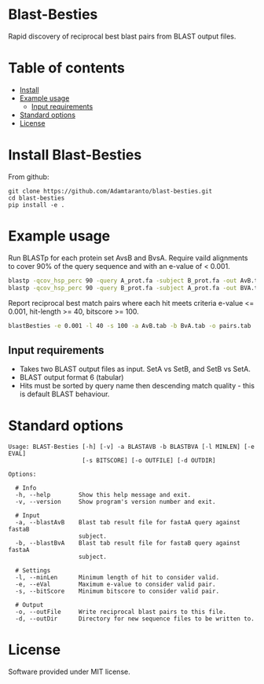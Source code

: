 # Blast-Besties

Rapid discovery of reciprocal best blast pairs from BLAST output files.  


# Table of contents
* [Install](#install-blast-besties)
* [Example usage](#example-usage)
  * [Input requirements](#input-requirements)
* [Standard options](#standard-options)
* [License](#license) 

# Install Blast-Besties

From github:
```
git clone https://github.com/Adamtaranto/blast-besties.git
cd blast-besties
pip install -e .
```

# Example usage

Run BLASTp for each protein set AvsB and BvsA.
Require vaild alignments to cover 90% of the query sequence and with an e-value of < 0.001.

```bash
blastp -qcov_hsp_perc 90 -query A_prot.fa -subject B_prot.fa -out AvB.tab -evalue 0.001 -outfmt 6 -use_sw_tback
blastp -qcov_hsp_perc 90 -query B_prot.fa -subject A_prot.fa -out BVA.tab -evalue 0.001 -outfmt 6 -use_sw_tback
```

Report reciprocal best match pairs where each hit meets criteria e-value 
<= 0.001, hit-length >= 40, bitscore >= 100.  

```bash
blastBesties -e 0.001 -l 40 -s 100 -a AvB.tab -b BvA.tab -o pairs.tab
```

## Input requirements

  - Takes two BLAST output files as input. SetA vs SetB, and SetB vs SetA.
  - BLAST output format 6 (tabular)
  - Hits must be sorted by query name then descending match quality - this is default BLAST behaviour.

# Standard options

```
Usage: BLAST-Besties [-h] [-v] -a BLASTAVB -b BLASTBVA [-l MINLEN] [-e EVAL]
                     [-s BITSCORE] [-o OUTFILE] [-d OUTDIR]

Options:

  # Info
  -h, --help        Show this help message and exit.
  -v, --version     Show program's version number and exit.
  
  # Input 
  -a, --blastAvB    Blast tab result file for fastaA query against fastaB
                    subject.
  -b, --blastBvA    Blast tab result file for fastaB query against fastaA
                    subject.
  
  # Settings
  -l, --minLen      Minimum length of hit to consider valid.
  -e, --eVal        Maximum e-value to consider valid pair.
  -s, --bitScore    Minimum bitscore to consider valid pair.

  # Output
  -o, --outFile     Write reciprocal blast pairs to this file.
  -d, --outDir      Directory for new sequence files to be written to.
```

# License

Software provided under MIT license.

